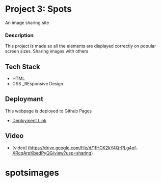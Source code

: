 # Project 3: Spots

An image sharing site

### Description

This project is made so all the elements are displayed correctly on popular screen sizes. Sharing images with others

## Tech Stack

- HTML
- CSS
  \_REsponsive Design

## Deploymant

This webpage is deployed to Github Pages

- [Deployment Link](https://marcusbrown527.github.io/spots/)

## Video

- [video] (https://drive.google.com/file/d/1fHCK2kY4Q-PLg4of-XRcqArpKbedPyQG/view?usp=sharing)
# spotsimages
